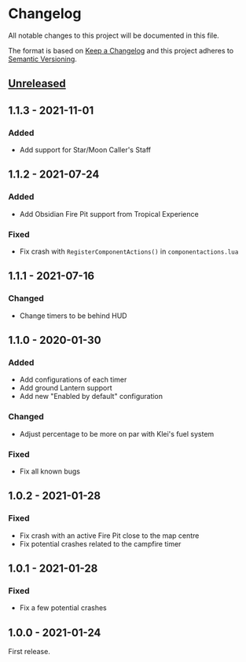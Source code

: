 # Changelog

All notable changes to this project will be documented in this file.

The format is based on [Keep a Changelog](http://keepachangelog.com/en/1.0.0/)
and this project adheres to [Semantic Versioning](http://semver.org/spec/v2.0.0.html).

## [Unreleased][]

## 1.1.3 - 2021-11-01

### Added

- Add support for Star/Moon Caller's Staff

## 1.1.2 - 2021-07-24

### Added

- Add Obsidian Fire Pit support from Tropical Experience

### Fixed

- Fix crash with `RegisterComponentActions()` in `componentactions.lua`

## 1.1.1 - 2021-07-16

### Changed

- Change timers to be behind HUD

## 1.1.0 - 2020-01-30

### Added

- Add configurations of each timer
- Add ground Lantern support
- Add new "Enabled by default" configuration

### Changed

- Adjust percentage to be more on par with Klei's fuel system

### Fixed

- Fix all known bugs

## 1.0.2 - 2021-01-28

### Fixed

- Fix crash with an active Fire Pit close to the map centre
- Fix potential crashes related to the campfire timer

## 1.0.1 - 2021-01-28

### Fixed

- Fix a few potential crashes

## 1.0.0 - 2021-01-24

First release.

[unreleased]: https://github.com/dstmodders/mod-burning-timer/compare/v1.1.3...HEAD
